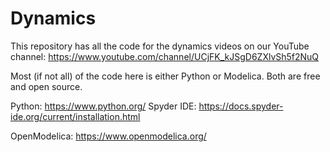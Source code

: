 # Dynamics
This repository has all the code for the dynamics videos on our YouTube channel: https://www.youtube.com/channel/UCjFK_kJSgD6ZXlvSh5f2NuQ

Most (if not all) of the code here is either Python or Modelica. Both are free and open source.

Python: https://www.python.org/
Spyder IDE: https://docs.spyder-ide.org/current/installation.html

OpenModelica: https://www.openmodelica.org/

